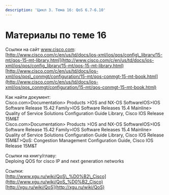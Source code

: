 ```yaml
---
description: 'Цикл 3. Тема 16: QoS 6.7-6.10'
---
```


# Материалы по теме 16

Ссылки на сайт www.cisco.com:  
[http://www.cisco.com/c/en/us/td/docs/ios-xml/ios/qos/config\_library/15-mt/qos-15-mt-library.html](http://www.cisco.com/c/en/us/td/docs/ios-xml/ios/qos/config_library/15-mt/qos-15-mt-library.html)  
[http://www.cisco.com/c/en/us/td/docs/ios-xml/ios/qos\_conmgt/configuration/15-mt/qos-conmgt-15-mt-book.html](http://www.cisco.com/c/en/us/td/docs/ios-xml/ios/qos_conmgt/configuration/15-mt/qos-conmgt-15-mt-book.html)

Как найти документ:  
Cisco.com&gt;Documentation&gt; Products &gt;IOS and NX-OS SoftwareIOS&gt;IOS Software Release 15.42 Family&gt;IOS Software Releases 15.4 Mainline&gt; Quality of Service Solutions Configuration Guide Library, Cisco IOS Release 15M&T  
Cisco.com&gt;Documentation&gt; Products &gt;IOS and NX-OS SoftwareIOS&gt;IOS Software Release 15.42 Family&gt;IOS Software Releases 15.4 Mainline&gt; Quality of Service Solutions Configuration Guide Library, Cisco IOS Release 15M&T&gt;QoS: Congestion Management Configuration Guide, Cisco IOS Release 15M&T

Ссылки на книгу/главу:  
Deploing QOS for cisco IP and next generation networks

Ссылки:  
[http://www.xgu.ru/wiki/QoS\_%D0%B2\_Cisco](http://www.xgu.ru/wiki/QoS_%D0%B2_Cisco)  
[http://xgu.ru/wiki/QoS](http://xgu.ru/wiki/QoS)  
  


